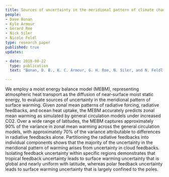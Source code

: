 ```yaml
---
title: Sources of uncertainty in the meridional pattern of climate change 
people:
- Dave Bonan
- Kyle Armour
- Gerard Roe
- Nick Siler
- Nicole Feldl 
type: research paper
published: true
updates:

- date: 2018-08-22
  type: publication
  text: "Bonan, D. B., K. C. Armour, G. H. Roe, N. Siler, and N. Feldl (2018), Sources of uncertainty in the meridional pattern of climate change, <i>Geophysical Research Letters</i>, 45, [doi:10.1029/2018GL079429](https://doi.org/10.1029/2018GL079429)."

---
```


We employ a moist energy balance model (MEBM), representing atmospheric heat transport as the diffusion of near‐surface moist static energy, to evaluate sources of uncertainty in the meridional pattern of surface warming. Given zonal mean patterns of radiative forcing, radiative feedbacks, and ocean heat uptake, the MEBM accurately predicts zonal mean warming as simulated by general circulation models under increased CO2. Over a wide range of latitudes, the MEBM captures approximately 90% of the variance in zonal mean warming across the general circulation models, with approximately 70% of the variance attributable to differences in radiative feedbacks alone. Partitioning the radiative feedbacks into individual components shows that the majority of the uncertainty in the meridional pattern of warming arises from uncertainty in cloud feedbacks. Isolating feedback uncertainty within specific regions demonstrates that tropical feedback uncertainty leads to surface warming uncertainty that is global and nearly uniform with latitude, whereas polar feedback uncertainty leads to surface warming uncertainty that is largely confined to the poles.


